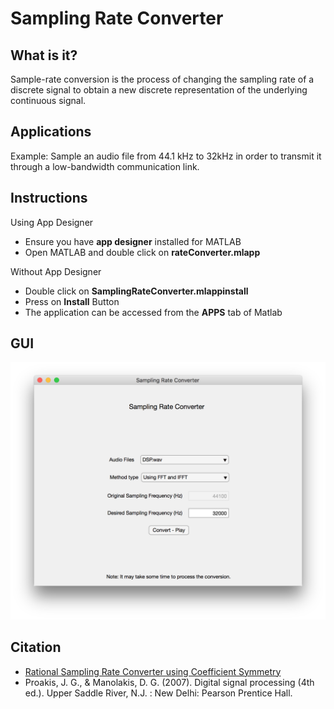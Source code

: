 # Sampling Rate Converter

## What is it?
Sample-rate conversion is the process of changing the sampling rate of a discrete signal to obtain a new discrete representation of the underlying continuous signal.

## Applications
Example: Sample an audio file from 44.1 kHz to 32kHz in order to transmit it through a low-bandwidth communication link.

## Instructions
Using App Designer
- Ensure you have **app designer** installed for MATLAB
- Open MATLAB and double click on **rateConverter.mlapp**

Without App Designer
- Double click on **SamplingRateConverter.mlappinstall**
- Press on **Install** Button
- The application can be accessed from the **APPS** tab of Matlab

## GUI
![](App_scr.png)

## Citation
- [Rational Sampling Rate Converter using Coefficient Symmetry](https://pdfs.semanticscholar.org/c98d/c12c3292a2780e5dfe5be8bb22d4298889dd.pdf)
- Proakis, J. G., & Manolakis, D. G. (2007). Digital signal processing (4th ed.). Upper Saddle River, N.J. : New Delhi: Pearson Prentice Hall.

